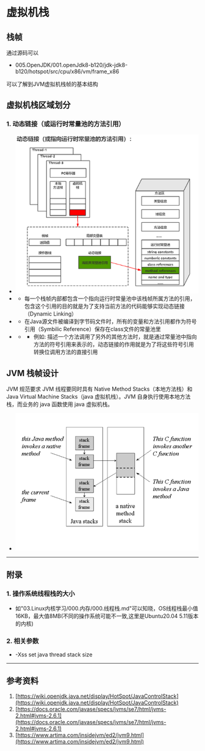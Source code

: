 # 虚拟机栈
## 栈帧
通过源码可以
- 005.OpenJDK/001.openJdk8-b120/jdk-jdk8-b120/hotspot/src/cpu/x86/vm/frame_x86
  
可以了解到JVM虚拟机栈帧的基本结构
## 虚拟机栈区域划分
### 1. 动态链接（或运行时常量池的方法引用）
+ <img src="./pics/2021-12-23_08-42.png"/>
+ -  每一个栈帧内部都包含一个指向运行时常量池中该栈帧所属方法的引用，包含这个引用的目的就是为了支持当前方法的代码能够实现动态链接（Dynamic Linking）
+ -  在Java源文件被编译到字节码文件时，所有的变量和方法引用都作为符号引用（Symbilic Reference）保存在class文件的常量池里
+ - + 例如: 描述一个方法调用了另外的其他方法时，就是通过常量池中指向方法的符号引用来表示的，动态链接的作用就是为了将这些符号引用转换位调用方法的直接引用

## JVM 栈帧设计
JVM 规范要求 JVM 线程要同时具有 Native Method Stacks（本地方法栈）和 Java Virtual Machine Stacks（java 虚拟机栈）。JVM 自身执行使用本地方法栈，而业务的 java 函数使用 java 虚拟机栈。
- <img src="./pics/fig5-13.gif"/>

---
## 附录
### 1. 操作系统线程栈的大小
+ 如"03.Linux内核学习/000.内存/000.线程栈.md"可以知晓，OS线程栈最小值16KB，最大值8MB(不同的操作系统可能不一致,这里是Ubuntu20.04 5.11版本的内核)

### 2. 相关参数
- -Xss  set java thread stack size
---  
## 参考资料 
1.  [https://wiki.openjdk.java.net/display/HotSpot/JavaControlStack](https://wiki.openjdk.java.net/display/HotSpot/JavaControlStack)
2.  [https://docs.oracle.com/javase/specs/jvms/se7/html/jvms-2.html#jvms-2.6.1](https://docs.oracle.com/javase/specs/jvms/se7/html/jvms-2.html#jvms-2.6.1)
3.  [https://www.artima.com/insidejvm/ed2/jvm9.html](https://www.artima.com/insidejvm/ed2/jvm9.html)